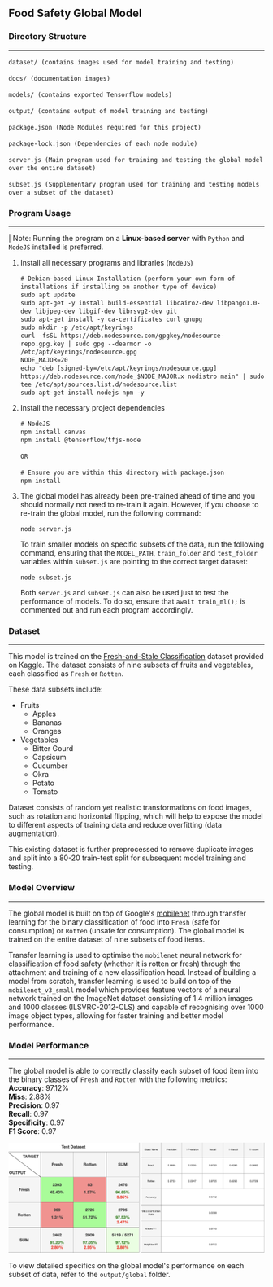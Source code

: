 ## Food Safety Global Model
### Directory Structure
---
```
dataset/ (contains images used for model training and testing)

docs/ (documentation images)

models/ (contains exported Tensorflow models)

output/ (contains output of model training and testing)

package.json (Node Modules required for this project)

package-lock.json (Dependencies of each node module)

server.js (Main program used for training and testing the global model over the entire dataset)

subset.js (Supplementary program used for training and testing models over a subset of the dataset)
```

### Program Usage
---
| Note: Running the program on a **Linux-based server** with `Python` and `NodeJS` installed is preferred.

1. Install all necessary programs and libraries (`NodeJS`)
    ```
    # Debian-based Linux Installation (perform your own form of installations if installing on another type of device)
    sudo apt update
    sudo apt-get -y install build-essential libcairo2-dev libpango1.0-dev libjpeg-dev libgif-dev librsvg2-dev git
    sudo apt-get install -y ca-certificates curl gnupg
    sudo mkdir -p /etc/apt/keyrings
    curl -fsSL https://deb.nodesource.com/gpgkey/nodesource-repo.gpg.key | sudo gpg --dearmor -o /etc/apt/keyrings/nodesource.gpg
    NODE_MAJOR=20
    echo "deb [signed-by=/etc/apt/keyrings/nodesource.gpg] https://deb.nodesource.com/node_$NODE_MAJOR.x nodistro main" | sudo tee /etc/apt/sources.list.d/nodesource.list
    sudo apt-get install nodejs npm -y
    ```
2. Install the necessary project dependencies
    ```
    # NodeJS
    npm install canvas
    npm install @tensorflow/tfjs-node

    OR

    # Ensure you are within this directory with package.json
    npm install
    ```

3. The global model has already been pre-trained ahead of time and you should normally not need to re-train it again. However, if you choose to re-train the global model, run the following command:
    ```
    node server.js
    ```

    To train smaller models on specific subsets of the data, run the following command, ensuring that the `MODEL_PATH`, `train_folder` and `test_folder` variables within `subset.js` are pointing to the correct target dataset:
    ```
    node subset.js
    ```

    Both `server.js` and `subset.js` can also be used just to test the performance of models. To do so, ensure that `await train_ml();` is commented out and run each program accordingly.
    
### Dataset
---
This model is trained on the [Fresh-and-Stale Classification](https://www.kaggle.com/datasets/swoyam2609/fresh-and-stale-classification) dataset provided on Kaggle. The dataset consists of nine subsets of fruits and vegetables, each classified as `Fresh` or `Rotten`.

These data subsets include:
- Fruits
    - Apples
    - Bananas
    - Oranges
- Vegetables
    - Bitter Gourd
    - Capsicum
    - Cucumber
    - Okra
    - Potato
    - Tomato

Dataset consists of random yet realistic transformations on food images, such as rotation and horizontal flipping, which will help to expose the model to different aspects of training data and reduce overfitting (data augmentation).

This existing dataset is further preprocessed to remove duplicate images and split into a 80-20 train-test split for subsequent model training and testing.

### Model Overview
---
The global model is built on top of Google's [mobilenet](https://tfhub.dev/google/tfjs-model/imagenet/mobilenet_v3_small_100_224/feature_vector/5/default/1) through transfer learning for the binary classification of food into `Fresh` (safe for consumption) or `Rotten` (unsafe for consumption). The global model is trained on the entire dataset of nine subsets of food items.

Transfer learning is used to optimise the `mobilenet` neural network for classification of food safety (whether it is rotten or fresh) through the attachment and training of a new classification head. Instead of building a model from scratch, transfer learning is used to build on top of the `mobilenet_v3_small` model which provides feature vectors of a neural network trained on the ImageNet dataset consisting of 1.4 million images and 1000 classes (ILSVRC-2012-CLS) and capable of recognising over 1000 image object types, allowing for faster training and better model performance.

### Model Performance
---
The global model is able to correctly classify each subset of food item into the binary classes of `Fresh` and `Rotten` with the following metrics: <br>
**Accuracy**: 97.12% <br>
**Miss**: 2.88% <br>
**Precision**: 0.97 <br>
**Recall**: 0.97 <br>
**Specificity**: 0.97 <br>
**F1 Score**: 0.97

![Confusion Matrix](docs/global_model.png)

To view detailed specifics on the global model's performance on each subset of data, refer to the `output/global` folder.
